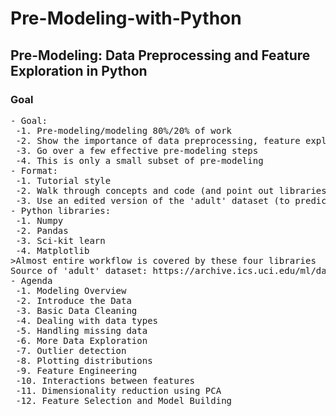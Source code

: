 # Pre-Modeling-with-Python

## Pre-Modeling: Data Preprocessing and Feature Exploration in Python
### Goal
<pre>
- Goal:
 -1. Pre-modeling/modeling 80%/20% of work 
 -2. Show the importance of data preprocessing, feature exploration, and feature engineering on model performace
 -3. Go over a few effective pre-modeling steps
 -4. This is only a small subset of pre-modeling
- Format:
 -1. Tutorial style
 -2. Walk through concepts and code (and point out libraries)
 -3. Use an edited version of the 'adult' dataset (to predict income) with the objective of building a binary classification model
- Python libraries:
 -1. Numpy
 -2. Pandas
 -3. Sci-kit learn
 -4. Matplotlib
>Almost entire workflow is covered by these four libraries
Source of 'adult' dataset: https://archive.ics.uci.edu/ml/datasets/Adult
- Agenda
 -1. Modeling Overview
 -2. Introduce the Data
 -3. Basic Data Cleaning
 -4. Dealing with data types
 -5. Handling missing data
 -6. More Data Exploration
 -7. Outlier detection
 -8. Plotting distributions
 -9. Feature Engineering
 -10. Interactions between features
 -11. Dimensionality reduction using PCA
 -12. Feature Selection and Model Building
</pre>